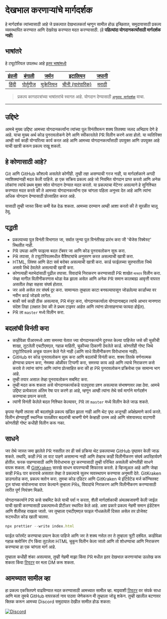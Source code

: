 # देखभाल करणाऱ्यांचे मार्गदर्शक

हे मार्गदर्शक त्यांच्यासाठी आहे जे प्रकल्पात देखभालकर्ता म्हणून सामील होऊ इच्छितात, समुदायासाठी प्रकल्प व्यवस्थापित करण्यात आणि देखरेख करण्यात मदत करण्यासाठी. (हे **पहिल्यांदा योगदानकर्त्यांसाठी मार्गदर्शक नाही**)

## भाषांतरे

हे ट्यूटोरियल उपलब्ध आहे [इतर भाषांमध्ये](/translations/README.md)



| [इंग्रजी](../../maintainer_guide.md) | [बंगाली](/translations/maintainer_guide/maintainer_guide.ben.md) | [जर्मन](/translations/maintainer_guide/maintainer_guide.ger.md) | [इटालियन](/translations/maintainer_guide/maintainer_guide.ita.md) | [जपानी](/translations/maintainer_guide/maintainer_guide.jpn.md) |
| :---: | :---: | :---: | :---: | :---: |
| [हिंदी](maintainer_guide.hin.md) | [पोर्तुगीज](/translations/maintainer_guide/maintainer_guide.por.md) | [युक्रेनियन](/translations/maintainer_guide/maintainer_guide.ukr.md) | [चीनी (पारंपारिक)](/translations/maintainer_guide/maintainer_guide.zho-tc.md) | [मराठी](maintainer_guide.mar.md)

> प्रकल्प कागदपत्रांच्या भाषांतरांचे स्वागत आहे. योगदान देण्यासाठी [`अनुवाद मार्गदर्शक`](/translations/README.md) वाचा.

---

## उद्दिष्टे

आमचे मुख्य उद्दिष्ट आमच्या योगदानकर्त्यांना त्यांच्या पुल विनंतीवरून शक्य तितक्या जलद अभिप्राय देणे हे आहे. याचा मुख्य अर्थ कोड पुनरावलोकने देणे आणि स्वीकारलेले PR विलीन करणे असा होतो.
या व्यतिरिक्त आम्ही सर्व काही योग्यरित्या कार्य करत आहे आणि आमच्या योगदानकर्त्यांसाठी उपयुक्त आणि उपयुक्त आहे याची खात्री करून प्रकल्प राखू शकतो.

## हे कोणासाठी आहे?

Git आणि GitHub कौशल्ये असलेले कोणीही. तुम्ही तज्ञ असण्याची गरज नाही, या मार्गदर्शकाने अगदी नवशिक्यांनाही मदत केली पाहिजे. हा एक सक्रिय प्रकल्प आहे जो नियमित योगदान प्राप्त करतो आणि अनेक लोकांना त्यांचे प्रथम मुक्त स्रोत योगदान देण्यात मदत करतो. या प्रकल्पाचा मेंटेनर असल्‍याने हे सुनिश्चित करण्‍यात मदत करते की ते आमच्‍या योगदानकर्त्‍यांना एक चांगला पहिला अनुभव देत आहे आणि त्‍यांना अधिक योगदान देण्‍यासाठी प्रोत्‍साहित करत आहे.

यासाठी तुम्ही जास्त किंवा कमी वेळ देऊ शकता. आमच्या दरम्यान आम्ही आशा करतो की ते सुरळीत चालू ठेवू.

## पद्धती

- प्रकल्पाच्या पुल विनंती विभागात जा, सर्वात जुन्या पुल विनंतीसह प्रारंभ करा जी 'चेंजेस रिक्वेस्ट' स्थितीत नाही.
- PR उघडा आणि फाइल्स बदल टॅबवर जा आणि कोड पुनरावलोकन सुरू करा.
- PR तपासा, ते ट्यूटोरियलमधील वैशिष्ट्यांचे अनुसरण करत असल्याची खात्री करा.
- HTML, लिंक्स आणि डेटा सर्व बरोबर असल्याची खात्री करा. कार्ड फाईलच्या सुरुवातीला जिथे असावे तिथे ठेवलेले असल्याची खात्री करा.
- कोणत्याही मतभेदांसाठी पुढील तपासा. विवादांचे निराकरण करण्यासाठी PR शाखेत `मास्टर` विलीन करा. जेव्हा मागील विलीनीकरणास थोडा वेळ झाला असेल आणि अनेक PR समान कालबाह्य आवृत्ती वापरत असतील तेव्हा सहसा संघर्ष होतात.
- जर असे असेल तर संघर्ष दूर करा. सामान्यतः तुम्हाला काटा बनवल्यापासून जोडलेल्या कार्डांच्या वर नवीन कार्ड जोडावे लागेल.
- बाकी सर्व काही ठीक असल्यास, PR मंजूर करा, योगदानकर्त्याला योगदानाबद्दल त्यांचे आभार मानणारा संदेश लिहा (लक्षात ठेवा की ते प्रथम टाइमर आहेत आणि त्यांना प्रोत्साहनाचा फायदा होईल).
- PR ला `master` मध्ये विलीन करा.

## बदलांची विनंती करा

- काहीवेळा पीआरमध्ये अशा समस्या येतात ज्या योगदानकर्त्याने दुरुस्त केल्या पाहिजेत जसे की चुकीची शाखा, तुटलेली एचटीएमएल, गहाळ माहिती, चुकीच्या ठिकाणी ठेवलेले कार्ड. कोणतीही गोष्ट जिथे ट्यूटोरियलचे अचूक पालन केले गेले नाही (आणि साधे विलीनीकरण विरोधाभास नाही).
- GitHub वर कोड पुनरावलोकन सुरू करा आणि बदलांची विनंती करा. शक्य तितके वर्णनात्मक होण्याचा प्रयत्न करा, नेमक्या ओळीवर टिप्पणी करा, समस्या काय आहे आणि त्याचे निराकरण कसे करावे ते त्यांना सांगा आणि त्यांना प्रोत्साहित करा की हा PR पुनरावलोकन प्रक्रियेचा एक सामान्य भाग आहे.
- तुम्ही तयार असाल तेव्हा पुनरावलोकन सबमिट करा.
- तुम्ही मदत करू शकता असे योगदानकर्त्याकडे पाठपुरावा प्रश्न असल्यास संभाषणावर लक्ष ठेवा. आमचे उद्दिष्ट प्रत्येकाला अंतिम रेषा पार करणे हा आहे, म्हणून आम्ही त्यांना तेथे सर्व मार्गाने मार्गदर्शन करण्याचा प्रयत्न करतो.
- त्यांनी विनंती केलेले बदल निश्चित केल्यावर, PR ला `master` मध्ये विलीन केले जाऊ शकते.

कृपया नेहमी तपासा की बदलांमुळे प्रकल्प खंडित झाला नाही आणि थेट पृष्ठ अजूनही अपेक्षेप्रमाणे कार्य करते. विलीन होण्यापूर्वी स्थानिक पातळीवर बदलांची चाचणी घेणे केव्हाही उत्तम आहे आणि संशयास्पद वाटणारी कोणतीही गोष्ट कधीही विलीन करू नका.

## साधने

जर तेथे जास्त जमा झालेले PR नसतील तर ही सर्व प्रक्रिया थेट प्रकल्पाच्या GitHub पृष्ठावर केली जाऊ शकते.
तथापि, काही PR ला वाट पाहणे असामान्य नाही आणि तेव्हाच काही विलीनीकरण संघर्ष अपरिहार्यपणे होतील. फरक पाहण्यासाठी आणि विरोधाभास दूर करण्यासाठी तुम्ही परिचित असलेली कोणतीही साधने वापरू शकता.
मी [GitKraken](https://www.gitkraken.com/download) सारखे साधन वापरण्याची शिफारस करतो. हे व्हिज्युअल आहे आणि जेव्हा काही PRs पार करायचे असतात तेव्हा ते प्रकल्पाचे सुलभ व्यवस्थापन करण्यास अनुमती देते.
GitKraken डाउनलोड करा, प्रकल्प क्लोन करा. तुमचा कोड एडिटर आणि GitKraken चे इंटिग्रेटेड मर्ज कॉन्फ्लिक्ट टूल यांच्या संयोजनाचा वापर केल्याने तुम्हाला PRs, विवादांचे निराकरण आणि विलीनीकरण करण्यासाठी त्वरीत पूर्ण नियंत्रण मिळते.

योगदानकर्त्याने PR कसे सबमिट केले याची पर्वा न करता, शैली मार्गदर्शकाची अंमलबजावणी केली जाईल याची खात्री करण्यासाठी प्रकल्पामध्ये प्रीटीअर स्थापित केले आहे. अशा प्रकारे प्रकल्प नेहमी समान इंडेंटेशन आणि शैलीसह राखला जातो.
जर तुम्हाला एचटीएमएल फाइल गोंधळलेली दिसत असेल तर प्रोजेक्ट रूटमधील कोड खाली चालवा.

```js
npx prettier --write index.html
```

फाईल फॉरमॅट करण्याचा प्रयत्न केला पाहिजे आणि जर ते शक्य नसेल तर ते तुम्हाला त्रुटी दर्शवेल. काहीवेळा गहाळ क्लोजिंग टॅग किंवा तुटलेला HTML चुकून विलीन केला जातो आणि तो शोधण्याचा आणि निराकरण करण्याचा हा एक चांगला मार्ग आहे.

तुम्हाला कधीही शंका असल्यास, तुम्ही नेहमी माझा किंवा PR मधील इतर देखभाल करणार्‍यांचा उल्लेख करू शकता किंवा [ट्विटर](https://twitter.com/Syknapse) वर मला DM करू शकता.

## आमच्यात सामील व्हा

हा प्रकल्प एकत्रितपणे वाढविण्यात मदत करण्यासाठी आमच्यात सामील व्हा. माझ्याशी [ट्विटर](https://twitter.com/Syknapse) वर संपर्क साधा आणि मला तुमचे GitHub वापरकर्ता नाव पाठवा जेणेकरून मी तुम्हाला जोडू शकेन. तुम्ही खालील बटणावर क्लिक करून आमच्या Discord समुदायात देखील सामील होऊ शकता:

[![Discord](https://badgen.net/discord/online-members/tWkvS4ueVF?label=Join%20Our%20Discord%20Server&icon=discord)](https://discord.gg/tWkvS4ueVF 'आमच्या सर्व्हरमध्ये सामील व्हा !')
